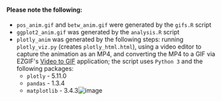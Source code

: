 #### Please note the following:
- `pos_anim.gif` and `betw_anim.gif` were generated by the `gifs.R` script
- `ggplot2_anim.gif` was generated by the `analysis.R` script
- `plotly_anim` was generated by the following steps: running `plotly_viz.py` (creates `plotly_html.html`), using a video editor to capture the animation as an MP4, and converting the MP4 to a GIF via EZGIF's [Video to GIF](https://ezgif.com/video-to-gif) application; the script uses `Python 3` and the following packages: 
  - `plotly` - 5.11.0
  - `pandas` - 1.3.4
  - `matplotlib` - 3.4.3![image](https://user-images.githubusercontent.com/88785295/209891402-cf6b2792-14ff-472b-883f-ac9558134b1c.png)
